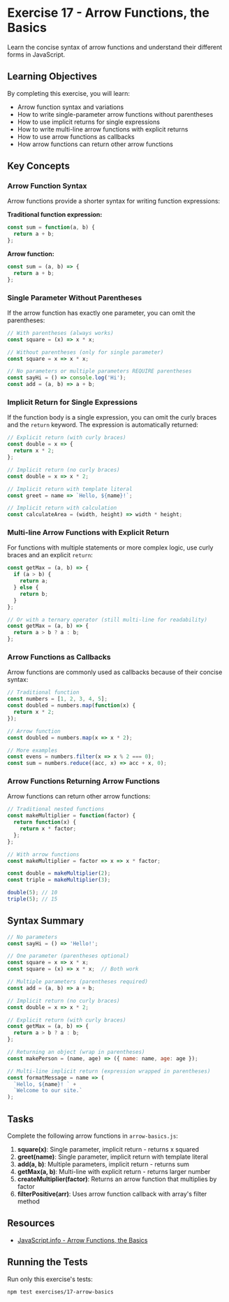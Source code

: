 # Exercise 17 - Arrow Functions, the Basics

Learn the concise syntax of arrow functions and understand their different forms in JavaScript.

## Learning Objectives

By completing this exercise, you will learn:

- Arrow function syntax and variations
- How to write single-parameter arrow functions without parentheses
- How to use implicit returns for single expressions
- How to write multi-line arrow functions with explicit returns
- How to use arrow functions as callbacks
- How arrow functions can return other arrow functions

## Key Concepts

### Arrow Function Syntax

Arrow functions provide a shorter syntax for writing function expressions:

**Traditional function expression:**
```javascript
const sum = function(a, b) {
  return a + b;
};
```

**Arrow function:**
```javascript
const sum = (a, b) => {
  return a + b;
};
```

### Single Parameter Without Parentheses

If the arrow function has exactly one parameter, you can omit the parentheses:

```javascript
// With parentheses (always works)
const square = (x) => x * x;

// Without parentheses (only for single parameter)
const square = x => x * x;

// No parameters or multiple parameters REQUIRE parentheses
const sayHi = () => console.log('Hi');
const add = (a, b) => a + b;
```

### Implicit Return for Single Expressions

If the function body is a single expression, you can omit the curly braces and the `return` keyword. The expression is automatically returned:

```javascript
// Explicit return (with curly braces)
const double = x => {
  return x * 2;
};

// Implicit return (no curly braces)
const double = x => x * 2;

// Implicit return with template literal
const greet = name => `Hello, ${name}!`;

// Implicit return with calculation
const calculateArea = (width, height) => width * height;
```

### Multi-line Arrow Functions with Explicit Return

For functions with multiple statements or more complex logic, use curly braces and an explicit `return`:

```javascript
const getMax = (a, b) => {
  if (a > b) {
    return a;
  } else {
    return b;
  }
};

// Or with a ternary operator (still multi-line for readability)
const getMax = (a, b) => {
  return a > b ? a : b;
};
```

### Arrow Functions as Callbacks

Arrow functions are commonly used as callbacks because of their concise syntax:

```javascript
// Traditional function
const numbers = [1, 2, 3, 4, 5];
const doubled = numbers.map(function(x) {
  return x * 2;
});

// Arrow function
const doubled = numbers.map(x => x * 2);

// More examples
const evens = numbers.filter(x => x % 2 === 0);
const sum = numbers.reduce((acc, x) => acc + x, 0);
```

### Arrow Functions Returning Arrow Functions

Arrow functions can return other arrow functions:

```javascript
// Traditional nested functions
const makeMultiplier = function(factor) {
  return function(x) {
    return x * factor;
  };
};

// With arrow functions
const makeMultiplier = factor => x => x * factor;

const double = makeMultiplier(2);
const triple = makeMultiplier(3);

double(5); // 10
triple(5); // 15
```

## Syntax Summary

```javascript
// No parameters
const sayHi = () => 'Hello!';

// One parameter (parentheses optional)
const square = x => x * x;
const square = (x) => x * x;  // Both work

// Multiple parameters (parentheses required)
const add = (a, b) => a + b;

// Implicit return (no curly braces)
const double = x => x * 2;

// Explicit return (with curly braces)
const getMax = (a, b) => {
  return a > b ? a : b;
};

// Returning an object (wrap in parentheses)
const makePerson = (name, age) => ({ name: name, age: age });

// Multi-line implicit return (expression wrapped in parentheses)
const formatMessage = name => (
  `Hello, ${name}! ` +
  `Welcome to our site.`
);
```

## Tasks

Complete the following arrow functions in `arrow-basics.js`:

1. **square(x)**: Single parameter, implicit return - returns x squared
2. **greet(name)**: Single parameter, implicit return with template literal
3. **add(a, b)**: Multiple parameters, implicit return - returns sum
4. **getMax(a, b)**: Multi-line with explicit return - returns larger number
5. **createMultiplier(factor)**: Returns an arrow function that multiplies by factor
6. **filterPositive(arr)**: Uses arrow function callback with array's filter method

## Resources

- [JavaScript.info - Arrow Functions, the Basics](https://javascript.info/arrow-functions-basics)

## Running the Tests

Run only this exercise's tests:

```bash
npm test exercises/17-arrow-basics
```